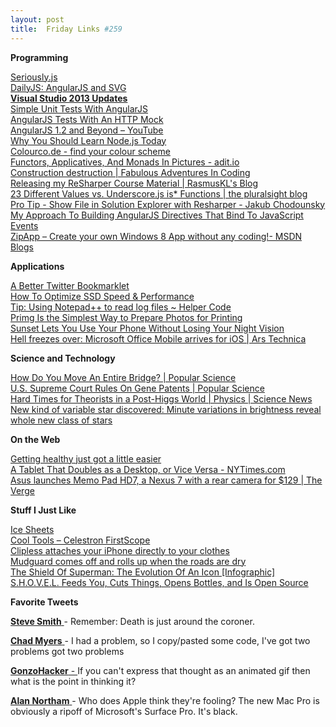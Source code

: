 ```yaml
---
layout: post
title:  Friday Links #259
---
```

**Programming**

[Seriously.js](http://seriouslyjs.org/)  
[DailyJS: AngularJS and SVG](http://dailyjs.com/2013/06/07/angular-svg/)  
[**Visual Studio 2013 Updates**](http://blogs.msdn.com/b/bharry/archive/2013/06/03/visual-studio-2013.aspx)  
[Simple Unit Tests With AngularJS](http://odetocode.com/blogs/scott/archive/2013/06/10/simple-unit-tests-with-angularjs.aspx)  
[AngularJS Tests With An HTTP Mock](http://odetocode.com/blogs/scott/archive/2013/06/11/angularjs-tests-with-an-http-mock.aspx)  
[AngularJS 1.2 and Beyond – YouTube](https://www.youtube.com/watch?v=W13qDdJDHp8)  
[Why You Should Learn Node.js Today](https://www.udemy.com/blog/learn-node-js/)  
[Colourco.de - find your colour scheme](http://colourco.de/)  
[Functors, Applicatives, And Monads In Pictures - adit.io](http://adit.io/posts/2013-04-17-functors,_applicatives,_and_monads_in_pictures.html)  
[Construction destruction | Fabulous Adventures In Coding](http://ericlippert.com/2013/06/10/construction-destruction/)  
[Releasing my ReSharper Course Material | RasmusKL's Blog](http://rasmuskl.dk/blog/2013/06/13/releasing-my-resharper-course-material)  
[23 Different Values vs. Underscore.js is* Functions | the pluralsight blog](http://blog.pluralsight.com/2013/06/12/23-different-values-vs-underscore-js-is-functions/)  
[Pro Tip - Show File in Solution Explorer with Resharper - Jakub Chodounsky](http://chodounsky.net/2013/06/14/pro-tip-show-file-in-solution-explorer-with-resharper/)  
[My Approach To Building AngularJS Directives That Bind To JavaScript Events](http://www.bennadel.com/blog/2476-My-Approach-To-Building-AngularJS-Directives-That-Bind-To-JavaScript-Events.htm)  
[ZipApp – Create your own Windows 8 App without any coding!- MSDN Blogs](http://blogs.msdn.com/b/msgulfcommunity/archive/2013/06/11/zipapp-create-your-own-windows-8-app-without-any-coding.aspx)

**Applications**

[A Better Twitter Bookmarklet](http://www.labnol.org/internet/better-twitter-bookmarklet/28028/)  
[How To Optimize SSD Speed & Performance](http://www.makeuseof.com/tag/how-to-optimize-ssd-speed-and-performance/)  
[Tip: Using Notepad++ to read log files ~ Helper Code](http://blog.drorhelper.com/2013/06/tip-using-notepad-to-read-log-files.html)  
[Primg Is the Simplest Way to Prepare Photos for Printing](http://lifehacker.com/primg-is-the-simplest-way-to-prepare-photos-for-printin-512050472)  
[Sunset Lets You Use Your Phone Without Losing Your Night Vision](http://lifehacker.com/sunset-lets-you-use-your-phone-without-losing-your-nigh-512439302)  
[Hell freezes over: Microsoft Office Mobile arrives for iOS | Ars Technica](http://arstechnica.com/information-technology/2013/06/hell-freezes-over-microsoft-office-mobile-arrives-for-ios/)

**Science and Technology**

[How Do You Move An Entire Bridge? | Popular Science](http://www.popsci.com/technology/article/2013-05/bridge-bridge)[  
U.S. Supreme Court Rules On Gene Patents | Popular Science](http://www.popsci.com/science/article/2013-06/us-supreme-court-rules-breast-cancer-genes)[  
Hard Times for Theorists in a Post-Higgs World | Physics | Science News](http://www.sciencenews.org/view/feature/id/350985/description/Hard_Times_for_Theorists_in_a_Post-Higgs_World)  
[New kind of variable star discovered: Minute variations in brightness reveal whole new class of stars](http://www.sciencedaily.com/releases/2013/06/130612093718.htm)

**On the Web**

[Getting healthy just got a little easier](http://googleblog.blogspot.com/2013/06/getting-healthy-just-got-little-easier.html)[  
A Tablet That Doubles as a Desktop, or Vice Versa - NYTimes.com](http://mobile.nytimes.com/2013/06/13/technology/personaltech/a-tablet-that-doubles-as-a-desktop.html)  
[Asus launches Memo Pad HD7, a Nexus 7 with a rear camera for $129 | The Verge](http://www.theverge.com/2013/6/3/4390692/asus-memo-pad-hd7-specifications-features)

**Stuff I Just Like**

[Ice Sheets](http://xkcd.com/1225/)  
[Cool Tools – Celestron FirstScope](http://kk.org/cooltools/archives/12004)  
[Clipless attaches your iPhone directly to your clothes](http://www.gizmag.com/clipless-smartphone-mount/27843/)  
[Mudguard comes off and rolls up when the roads are dry](http://www.gizmag.com/musguard-roll-up-bike-mudguard/27898/)[  
The Shield Of Superman: The Evolution Of An Icon [Infographic]](http://www.bitrebels.com/geek/shield-superman-evolution-of-an-icon/)  
[S.H.O.V.E.L. Feeds You, Cuts Things, Opens Bottles, and Is Open Source](http://lifehacker.com/s-h-o-v-e-l-feeds-you-cuts-things-opens-bottles-and-512635735)

**Favorite Tweets**

[**Steve Smith** ](https://twitter.com/ardalis)- Remember: Death is just around the coroner. 

[**Chad Myers** ](https://twitter.com/chadmyers)- I had a problem, so I copy/pasted some code, I've got two problems got two problems 

[**GonzoHacker** - ‏](https://twitter.com/GonzoHacker)If you can't express that thought as an animated gif then what is the point in thinking it? 

[**Alan Northam** ‏](https://twitter.com/AlanNortham)- Who does Apple think they're fooling? The new Mac Pro is obviously a ripoff of Microsoft's Surface Pro. It's black.
